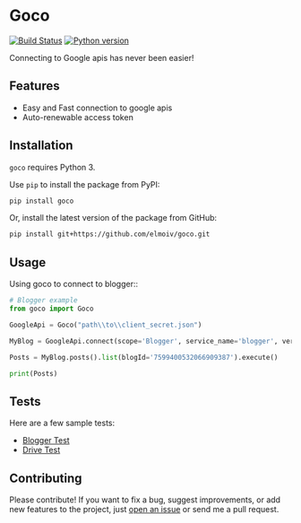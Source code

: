 # Goco
[![Build Status](https://api.travis-ci.org/elmoiv/goco.svg?branch=master)](https://travis-ci.org/elmoiv/goco)
[![Python version](https://img.shields.io/badge/python-3.x-brightgreen.svg)](https://pypi.org/project/goco/)

Connecting to Google apis has never been easier!

## Features
* Easy and Fast connection to google apis
* Auto-renewable access token

## Installation
`goco` requires Python 3.

Use `pip` to install the package from PyPI:

```bash
pip install goco
```

Or, install the latest version of the package from GitHub:

```bash
pip install git+https://github.com/elmoiv/goco.git
```

## Usage
Using goco to connect to blogger::

```python
# Blogger example
from goco import Goco

GoogleApi = Goco("path\\to\\client_secret.json")

MyBlog = GoogleApi.connect(scope='Blogger', service_name='blogger', version='v3')

Posts = MyBlog.posts().list(blogId='7599400532066909387').execute()

print(Posts)
```

## Tests
Here are a few sample tests:

  * [Blogger Test](https://github.com/elmoiv/goco/tree/master/tests/test2.py)
  * [Drive Test](https://github.com/elmoiv/goco/tree/master/tests/test1.py)

## Contributing
Please contribute! If you want to fix a bug, suggest improvements, or add new features to the project, just [open an issue](https://github.com/elmoiv/goco/issues) or send me a pull request.
